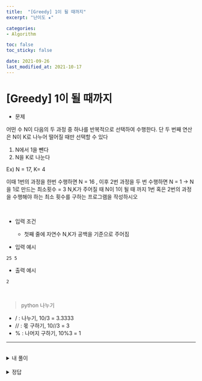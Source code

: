 ```yaml
---
title:  "[Greedy] 1이 될 때까지"
excerpt: "난이도 ★"

categories:
- Algorithm

toc: false
toc_sticky: false

date: 2021-09-26
last_modified_at: 2021-10-17
---
```


# [Greedy] 1이 될 때까지

- 문제

어떤 수 N이 다음의 두 과정 중 하나를 반복적으로 선택하여 수행한다. 단 두 번째 연산은 N이 K로 나누어 떨어질 때만 선택할 수 있다

1. N에서 1을 뺀다
2. N을 K로 나눈다

Ex) N = 17, K= 4

이때 1번의 과정을 한번 수행하면 N = 16 , 이후 2번 과정을 두 번 수행하면 N = 1 -> N을 1로 만드는 최소횟수 = 3
N,K가 주어질 때 N이 1이 될 때 까지 1번 혹은 2번의 과정을 수행해야 하는 최소 횟수를 구하는 프로그램을 작성하시오

<br>

- 입력 조건
  - 첫째 줄에 자연수 N,K가 공백을 기준으로 주어짐

- 입력 예시
```
25 5
```

- 출력 예시
```
2
```
<br>

> python 나누기

- / : 나누기, 10/3 = 3.3333
- // : 몫 구하기, 10//3 = 3
- % : 나머지 구하기, 10%3 = 1

<hr>

<br>

<details>
<summary>내 풀이</summary>
<div markdown="1">
<br>

n,k = map(int, input().split())

cnt = 0

while True:
  if n % k != 0:
    n -= 1
    cnt += 1
  else:
    n //= k
    cnt += 1

  if n == 1:
    break

print(cnt)

</div>
</details>

<br>

<details>
<summary>정답</summary>
<div markdown="1">
<br>

- 빼기 보다 나누기가 숫자를 줄이는데 더 효율적 그래서 K로 최대한 많이 나누는 것이 최적의 해 보장

```python
n, k = map(int, input().split())

count = 0

# N이 K 이상이라면 K로 계속 나누기
while n >= k :
  # N이 K로 나누어 떨어지지 않으면 n-1
  while n %k != 0:
    n -= 1
    count += 1
  # k로 나누기
  n //= k
  count += 1

# 최대한 나눈 후 남은 수에서 1씩 빼기
while n>1:
  n -= 1
  count += 1

print(count)
```

</div>
</details>

<br>